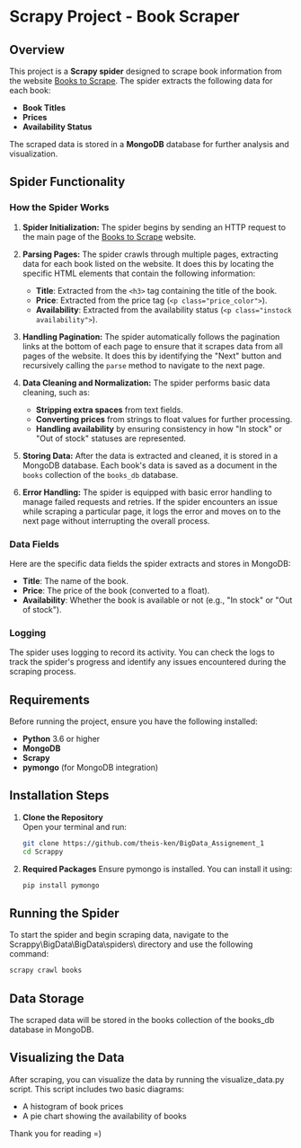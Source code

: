 # Scrapy Project - Book Scraper

## Overview
This project is a **Scrapy spider** designed to scrape book information from the website [Books to Scrape](https://books.toscrape.com/). The spider extracts the following data for each book:

- **Book Titles**
- **Prices**
- **Availability Status**

The scraped data is stored in a **MongoDB** database for further analysis and visualization.

## Spider Functionality

### How the Spider Works
1. **Spider Initialization:**
   The spider begins by sending an HTTP request to the main page of the [Books to Scrape](https://books.toscrape.com/) website.

2. **Parsing Pages:**
   The spider crawls through multiple pages, extracting data for each book listed on the website. It does this by locating the specific HTML elements that contain the following information:
   - **Title**: Extracted from the `<h3>` tag containing the title of the book.
   - **Price**: Extracted from the price tag (`<p class="price_color">`).
   - **Availability**: Extracted from the availability status (`<p class="instock availability">`).

3. **Handling Pagination:**
   The spider automatically follows the pagination links at the bottom of each page to ensure that it scrapes data from all pages of the website. It does this by identifying the "Next" button and recursively calling the `parse` method to navigate to the next page.

4. **Data Cleaning and Normalization:**
   The spider performs basic data cleaning, such as:
   - **Stripping extra spaces** from text fields.
   - **Converting prices** from strings to float values for further processing.
   - **Handling availability** by ensuring consistency in how "In stock" or "Out of stock" statuses are represented.

5. **Storing Data:**
   After the data is extracted and cleaned, it is stored in a MongoDB database. Each book's data is saved as a document in the `books` collection of the `books_db` database.

6. **Error Handling:**
   The spider is equipped with basic error handling to manage failed requests and retries. If the spider encounters an issue while scraping a particular page, it logs the error and moves on to the next page without interrupting the overall process.

### Data Fields
Here are the specific data fields the spider extracts and stores in MongoDB:
- **Title**: The name of the book.
- **Price**: The price of the book (converted to a float).
- **Availability**: Whether the book is available or not (e.g., "In stock" or "Out of stock").

### Logging
The spider uses logging to record its activity. You can check the logs to track the spider's progress and identify any issues encountered during the scraping process.

## Requirements
Before running the project, ensure you have the following installed:

- **Python** 3.6 or higher
- **MongoDB**
- **Scrapy**
- **pymongo** (for MongoDB integration)

## Installation Steps

1. **Clone the Repository**  
   Open your terminal and run:
   ```bash
   git clone https://github.com/theis-ken/BigData_Assignement_1
   cd Scrappy
   ```

2. **Required Packages**
   Ensure pymongo is installed. You can install it using:
   ```bash
   pip install pymongo
   ```

## Running the Spider
   To start the spider and begin scraping data, navigate to the Scrappy\BigData\BigData\spiders\ directory and use the following command:
   ```bash
   scrapy crawl books
```

## Data Storage

The scraped data will be stored in the books collection of the books_db database in MongoDB.

## Visualizing the Data

After scraping, you can visualize the data by running the visualize_data.py script. This script includes two basic diagrams:

- A histogram of book prices
- A pie chart showing the availability of books

Thank you for reading =)
